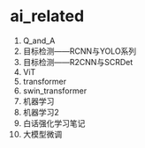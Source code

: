 # ai_related
1. Q_and_A
2. 目标检测——RCNN与YOLO系列
3. 目标检测——R2CNN与SCRDet
4. ViT
5. transformer
6. swin_transformer
7. 机器学习
8. 机器学习2
9. 白话强化学习笔记
10. 大模型微调